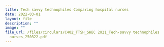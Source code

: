 ```yaml
---
title: Tech savvy technophiles Comparing hospital nurses
date: 2022-03-01
layout: file
description: ""
image: ""
file_url: /files/circulars/C402_TTSH_SHBC 2021_Tech-savvy technophiles Comparing hospital
  nurses_250322.pdf
---
```


